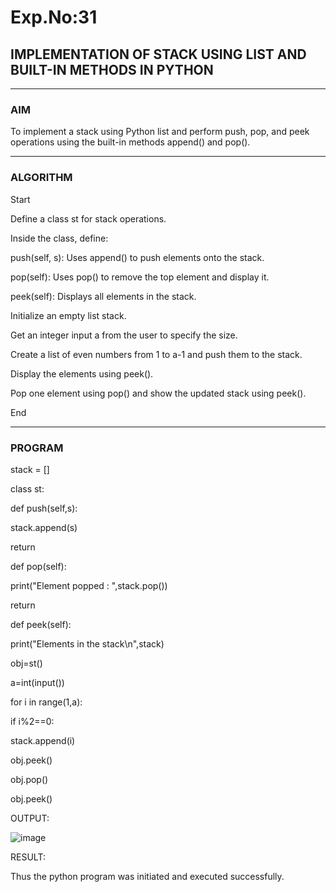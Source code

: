 # Exp.No:31  
## IMPLEMENTATION OF STACK USING LIST AND BUILT-IN METHODS IN PYTHON

---

### AIM  
To implement a stack using Python list and perform push, pop, and peek operations using the built-in methods append() and pop().

---

### ALGORITHM

Start

Define a class st for stack operations.

Inside the class, define:

push(self, s): Uses append() to push elements onto the stack.

pop(self): Uses pop() to remove the top element and display it.

peek(self): Displays all elements in the stack.

Initialize an empty list stack.

Get an integer input a from the user to specify the size.

Create a list of even numbers from 1 to a-1 and push them to the stack.

Display the elements using peek().

Pop one element using pop() and show the updated stack using peek().

End

---

### PROGRAM

stack = []

class st:

   def push(self,s):
   
   stack.append(s)
   
   return
   

 def pop(self):
    
   print("Element popped : ",stack.pop())
   
   return
    

 def peek(self):
 
 print("Elements in the stack\n",stack)
    
obj=st()

a=int(input())

for i in range(1,a):

 if i%2==0:
 
   stack.append(i)
        
obj.peek()

obj.pop()

obj.peek()
    
 OUTPUT:

 ![image](https://github.com/user-attachments/assets/b42d1eca-1600-46db-9ee8-4d1ed5c19b71)

RESULT:

Thus the python program was initiated and executed successfully.

